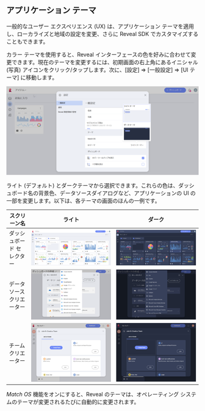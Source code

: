 ## アプリケーション テーマ

一般的なユーザー エクスペリエンス (UX) は、アプリケーション テーマを適用し、ローカライズと地域の設定を変更、さらに Reveal SDK でカスタマイズすることもできます。

カラー テーマを使用すると、Reveal インターフェースの色を好みに合わせて変更できます。現在のテーマを変更するには、初期画面の右上角にあるイニシャル (写真) アイコンをクリック/タップします。次に、[設定] ⇒ [一般設定] ⇒ [UI テーマ] に移動します。

![Application themes in Settings](images/application-themes.png)

ライト (デフォルト) とダークテーマから選択できます。これらの色は、ダッシュボード名の背景色、データソースダイアログなど、アプリケーションの UI の一部を変更します。以下は、各テーマの画面のほんの一例です。

| **スクリーン名**     | **ライト**                                                                                   | **ダーク**                                                                                  |
| ------------------- | ------------------------------------------------------------------------------------------- | ----------------------------------------------------------------------------------------- |
| ダッシュボード セレクター  | ![Creating a Dashboard in Light Theme](images/creating-dashboard-light-theme.png)           | ![Creating a Dashboard in Dark Theme](images/creating-dashboard-dark-theme.png)           |
| データソース クリエーター | ![Creating a New Data Source in Light Theme](images/create-new-data-source-light-theme.png) | ![Creating a New Data Source in Dark Theme](images/create-new-data-source-dark-theme.png) |
| チーム クリエーター       | ![Team Creation in Light Theme](images/team-creation-light-theme.png)                       | ![Team Creation in Dark Theme](images/team-creation-dark-theme.png)                       |

*Match OS* 機能をオンにすると、Reveal のテーマは、オペレーティング システムのテーマが変更されるたびに自動的に変更されます。 
